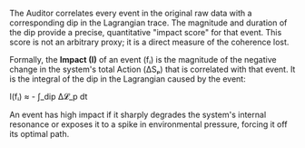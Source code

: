 The Auditor correlates every event in the original raw data with a corresponding dip in the Lagrangian trace. The magnitude and duration of the dip provide a precise, quantitative "impact score" for that event. This score is not an arbitrary proxy; it is a direct measure of the coherence lost.

Formally, the **Impact (I)** of an event (fᵢ) is the magnitude of the negative change in the system's total Action (ΔSₚ) that is correlated with that event. It is the integral of the dip in the Lagrangian caused by the event:

I(fᵢ) ≈ - ∫_dip Δ𝓛_p dt

An event has high impact if it sharply degrades the system's internal resonance or exposes it to a spike in environmental pressure, forcing it off its optimal path.